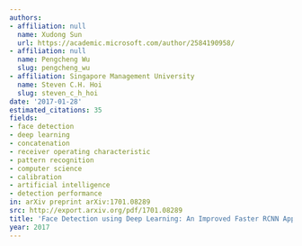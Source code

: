 ```yaml
---
authors:
- affiliation: null
  name: Xudong Sun
  url: https://academic.microsoft.com/author/2584190958/
- affiliation: null
  name: Pengcheng Wu
  slug: pengcheng_wu
- affiliation: Singapore Management University
  name: Steven C.H. Hoi
  slug: steven_c_h_hoi
date: '2017-01-28'
estimated_citations: 35
fields:
- face detection
- deep learning
- concatenation
- receiver operating characteristic
- pattern recognition
- computer science
- calibration
- artificial intelligence
- detection performance
in: arXiv preprint arXiv:1701.08289
src: http://export.arxiv.org/pdf/1701.08289
title: 'Face Detection using Deep Learning: An Improved Faster RCNN Approach'
year: 2017
---
```

